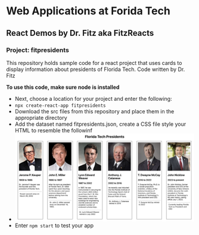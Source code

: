# Web Applications at Forida Tech
## React Demos by Dr. Fitz aka FitzReacts
### Project: fitpresidents
This repository holds sample code for a react project that uses cards to display information about presidents of Florida Tech.
Code written by Dr. Fitz

**To use this code, make sure node is installed**

* Next, choose a location for your project and enter the following:
* `npx create-react-app fitpresidents`
* Download the src files from this repository and place them in the appropriate directory
* Add the dataset named fitpresidents.json, create a CSS file style your HTML to resemble the followinf
* ![FLorida Tech Presidents](fitpresidents.jpg)
* Enter `npm start` to test your app


